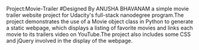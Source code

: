 Project:Movie-Trailer
#Designed By ANUSHA BHAVANAM a simple movie trailer website project for Udacity's full-stack nanodegree program.The project demonstrates the use of a Movie object class in Python to generate a static webpage, which displays a listing of favorite movies and links each movie to its trailers video on YouTube.The project also includes some CSS and jQuery involved in the display of the webpage.

